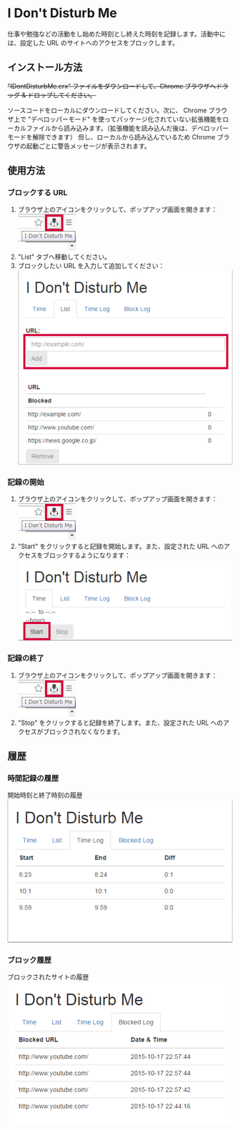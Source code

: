 # I Don't Disturb Me

仕事や勉強などの活動をし始めた時刻とし終えた時刻を記録します。活動中には、設定した URL のサイトへのアクセスをブロックします。

## インストール方法
~~"IDontDisturbMe.crx" ファイルをダウンロードして、Chrome ブラウザへドラッグ & ドロップしてください。~~

ソースコードをローカルにダウンロードしてください。次に、 Chrome ブラウザ上で "デベロッパーモード" を使ってパッケージ化されていない拡張機能をローカルファイルから読み込みます。（拡張機能を読み込んだ後は、デベロッパーモードを解除できます）
但し、ローカルから読み込んでいるため Chrome ブラウザの起動ごとに警告メッセージが表示されます。

## 使用方法
### ブロックする URL
1. ブラウザ上のアイコンをクリックして、ポップアップ画面を開きます： ![Icon on browser](images/captures/iconOnBrowser.png)
2. "List" タブへ移動してください。
3. ブロックしたい URL を入力して追加してください： ![List tab](images/captures/ListTab.png)

### 記録の開始
1. ブラウザ上のアイコンをクリックして、ポップアップ画面を開きます： ![Icon on browser](images/captures/iconOnBrowser.png)
2. "Start" をクリックすると記録を開始します。また、設定された URL へのアクセスをブロックするようになります： ![Start tracking in Time tab](images/captures/TimeTab_starting.png)

### 記録の終了
1. ブラウザ上のアイコンをクリックして、ポップアップ画面を開きます： ![Icon on browser](images/captures/iconOnBrowser.png)
2. "Stop" をクリックすると記録を終了します。また、設定された URL へのアクセスがブロックされなくなります。

## 履歴
### 時間記録の履歴
開始時刻と終了時刻の履歴
![Blocked Log Tab](images/captures/TimeLogTab.png)

### ブロック履歴
ブロックされたサイトの履歴
![Blocked Log Tab](images/captures/BlockedLogTab.png)

